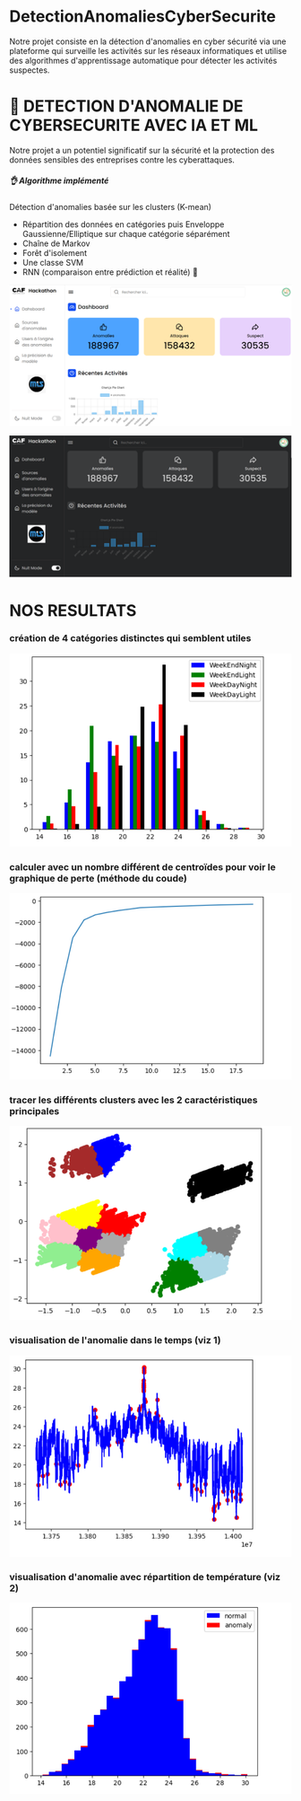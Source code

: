 # DetectionAnomaliesCyberSecurite
Notre projet consiste en la détection d'anomalies en cyber sécurité via une plateforme qui surveille les activités sur les réseaux informatiques et utilise des algorithmes d'apprentissage automatique pour détecter les activités suspectes. 


# 💼 DETECTION D'ANOMALIE DE CYBERSECURITE AVEC IA ET ML
Notre projet a un potentiel significatif sur la sécurité et la protection des données sensibles des entreprises contre les cyberattaques.

##### 👌 Algorithme implémenté

Détection d'anomalies basée sur les clusters (K-mean)
- Répartition des données en catégories puis Enveloppe Gaussienne/Elliptique sur chaque catégorie séparément
- Chaîne de Markov
- Forêt d'isolement
- Une classe SVM
- RNN (comparaison entre prédiction et réalité)
  💙


![preview img](/frontend/dashboard/Images/dashbord1.PNG)

![preview img](/frontend/dashboard/Images/dashbord2.PNG)

# NOS RESULTATS


### création de 4 catégories distinctes qui semblent utiles
![preview img](/backend/images_tests/création%20de%204%20catégories%20distinctes%20qui%20semblent%20utiles.PNG)

### calculer avec un nombre différent de centroïdes pour voir le graphique de perte (méthode du coude)
![preview img](/backend/images_tests/calculer%20avec%20un%20nombre%20différent%20de%20centroïdes%20pour%20voir%20le%20graphique%20de%20perte%20(méthode%20du%20coude).PNG)


### tracer les différents clusters avec les 2 caractéristiques principales
![preview img](/backend/images_tests/tracer%20les%20différents%20clusters%20avec%20les%202%20caractéristiques%20principales.PNG)

### visualisation de l'anomalie dans le temps (viz 1)
![preview img](/backend/images_tests/visualisation%20de%20l'anomalie%20dans%20le%20temps%20(viz%201).PNG)

### visualisation d'anomalie avec répartition de température (viz 2)
![preview img](/backend/images_tests/visualisation%20d'anomalie%20avec%20répartition%20de%20température%20(viz%202).PNG)

